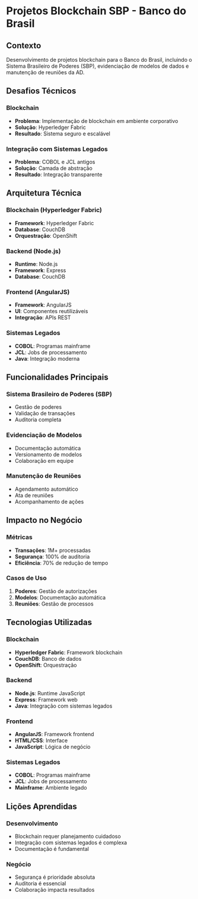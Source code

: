 # Projetos Blockchain SBP - Banco do Brasil

## Contexto

Desenvolvimento de projetos blockchain para o Banco do Brasil, incluindo o Sistema Brasileiro de Poderes (SBP), evidenciação de modelos de dados e manutenção de reuniões da AD.

## Desafios Técnicos

### Blockchain
- **Problema**: Implementação de blockchain em ambiente corporativo
- **Solução**: Hyperledger Fabric
- **Resultado**: Sistema seguro e escalável

### Integração com Sistemas Legados
- **Problema**: COBOL e JCL antigos
- **Solução**: Camada de abstração
- **Resultado**: Integração transparente

## Arquitetura Técnica

### Blockchain (Hyperledger Fabric)
- **Framework**: Hyperledger Fabric
- **Database**: CouchDB
- **Orquestração**: OpenShift

### Backend (Node.js)
- **Runtime**: Node.js
- **Framework**: Express
- **Database**: CouchDB

### Frontend (AngularJS)
- **Framework**: AngularJS
- **UI**: Componentes reutilizáveis
- **Integração**: APIs REST

### Sistemas Legados
- **COBOL**: Programas mainframe
- **JCL**: Jobs de processamento
- **Java**: Integração moderna

## Funcionalidades Principais

### Sistema Brasileiro de Poderes (SBP)
- Gestão de poderes
- Validação de transações
- Auditoria completa

### Evidenciação de Modelos
- Documentação automática
- Versionamento de modelos
- Colaboração em equipe

### Manutenção de Reuniões
- Agendamento automático
- Ata de reuniões
- Acompanhamento de ações

## Impacto no Negócio

### Métricas
- **Transações**: 1M+ processadas
- **Segurança**: 100% de auditoria
- **Eficiência**: 70% de redução de tempo

### Casos de Uso
1. **Poderes**: Gestão de autorizações
2. **Modelos**: Documentação automática
3. **Reuniões**: Gestão de processos

## Tecnologias Utilizadas

### Blockchain
- **Hyperledger Fabric**: Framework blockchain
- **CouchDB**: Banco de dados
- **OpenShift**: Orquestração

### Backend
- **Node.js**: Runtime JavaScript
- **Express**: Framework web
- **Java**: Integração com sistemas legados

### Frontend
- **AngularJS**: Framework frontend
- **HTML/CSS**: Interface
- **JavaScript**: Lógica de negócio

### Sistemas Legados
- **COBOL**: Programas mainframe
- **JCL**: Jobs de processamento
- **Mainframe**: Ambiente legado

## Lições Aprendidas

### Desenvolvimento
- Blockchain requer planejamento cuidadoso
- Integração com sistemas legados é complexa
- Documentação é fundamental

### Negócio
- Segurança é prioridade absoluta
- Auditoria é essencial
- Colaboração impacta resultados


